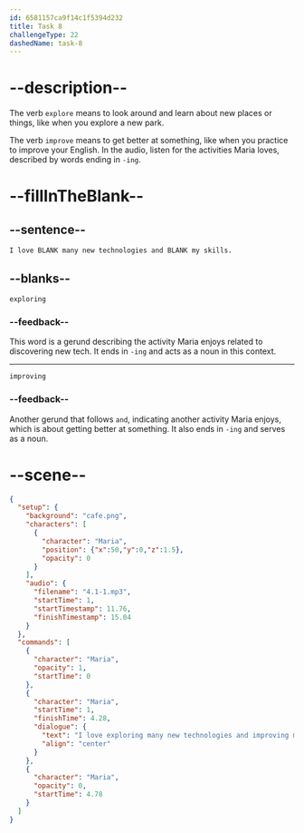 ```yaml
---
id: 6581157ca9f14c1f5394d232
title: Task 8
challengeType: 22
dashedName: task-8
---
```


<!-- (Audio) Maria: I love exploring many new technologies and improving my skills. -->

# --description--

The verb `explore` means to look around and learn about new places or things, like when you explore a new park. 

The verb `improve` means to get better at something, like when you practice to improve your English. In the audio, listen for the activities Maria loves, described by words ending in `-ing`.

# --fillInTheBlank--

## --sentence--

`I love BLANK many new technologies and BLANK my skills.`

## --blanks--

`exploring`

### --feedback--

This word is a gerund describing the activity Maria enjoys related to discovering new tech. It ends in `-ing` and acts as a noun in this context.

---

`improving`

### --feedback--

Another gerund that follows `and`, indicating another activity Maria enjoys, which is about getting better at something. It also ends in `-ing` and serves as a noun.

# --scene--

```json
{
  "setup": {
    "background": "cafe.png",
    "characters": [
      {
        "character": "Maria",
        "position": {"x":50,"y":0,"z":1.5},
        "opacity": 0
      }
    ],
    "audio": {
      "filename": "4.1-1.mp3",
      "startTime": 1,
      "startTimestamp": 11.76,
      "finishTimestamp": 15.04
    }
  },
  "commands": [
    {
      "character": "Maria",
      "opacity": 1,
      "startTime": 0
    },
    {
      "character": "Maria",
      "startTime": 1,
      "finishTime": 4.28,
      "dialogue": {
        "text": "I love exploring many new technologies and improving my skills.",
        "align": "center"
      }
    },
    {
      "character": "Maria",
      "opacity": 0,
      "startTime": 4.78
    }
  ]
}
```
